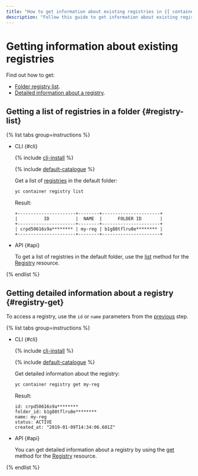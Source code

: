 ```yaml
---
title: "How to get information about existing registries in {{ container-registry-full-name }}"
description: "Follow this guide to get information about existing registries."
---
```


# Getting information about existing registries

Find out how to get:
* [Folder registry list](#registry-list).
* [Detailed information about a registry](#registry-get).

## Getting a list of registries in a folder {#registry-list}

{% list tabs group=instructions %}

- CLI {#cli}

  {% include [cli-install](../../../_includes/cli-install.md) %}

  {% include [default-catalogue](../../../_includes/default-catalogue.md) %}

  Get a list of [registries](../../concepts/registry.md) in the default folder:

  ```bash
  yc container registry list
  ```

  Result:

  ```text
  +----------------------+--------+----------------------+
  |          ID          |  NAME  |      FOLDER ID       |
  +----------------------+--------+----------------------+
  | crpd50616s9a******** | my-reg | b1g88tflru0e******** |
  +----------------------+--------+----------------------+
  ```

- API {#api}

  To get a list of registries in the default folder, use the [list](../../api-ref/Registry/list.md) method for the [Registry](../../api-ref/Registry/) resource.

{% endlist %}

## Getting detailed information about a registry {#registry-get}

To access a registry, use the `id` or `name` parameters from the [previous](#registry-list) step.

{% list tabs group=instructions %}

- CLI {#cli}

  {% include [cli-install](../../../_includes/cli-install.md) %}

  {% include [default-catalogue](../../../_includes/default-catalogue.md) %}

  Get detailed information about the registry:

  ```bash
  yc container registry get my-reg
  ```

  Result:

  ```text
  id: crpd50616s9a********
  folder_id: b1g88tflru0e********
  name: my-reg
  status: ACTIVE
  created_at: "2019-01-09T14:34:06.601Z"
  ```

- API {#api}

  You can get detailed information about a registry by using the [get](../../api-ref/Registry/get.md) method for the [Registry](../../api-ref/Registry/) resource.

{% endlist %}